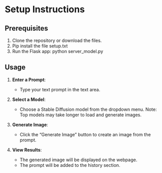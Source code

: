 # Setup Instructions
## Prerequisites
1. Clone the repository or download the files.
2. Pip install the file setup.txt
3. Run the Flask app: python server_model.py

## **Usage**

1. **Enter a Prompt**:
   - Type your text prompt in the text area.

2. **Select a Model**:
   - Choose a Stable Diffusion model from the dropdown menu. Note: Top models may take longer to load and generate images.

3. **Generate Image**:
   - Click the “Generate Image” button to create an image from the prompt.

4. **View Results**:
   - The generated image will be displayed on the webpage.
   - The prompt will be added to the history section.

